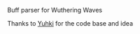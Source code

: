 Buff parser for Wuthering Waves

Thanks to [Yuhki](https://github.com/yuhkix) for the code base and idea
